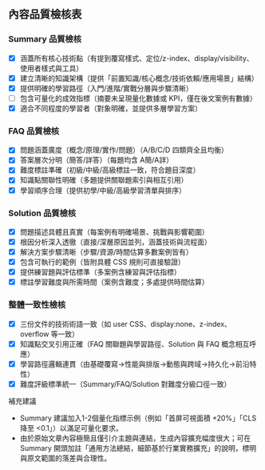 ## 內容品質檢核表

### Summary 品質檢核
- [x] 涵蓋所有核心技術點（有提到覆寫樣式、定位/z-index、display/visibility、使用者樣式與工具）
- [x] 建立清晰的知識架構（提供「前置知識/核心概念/技術依賴/應用場景」結構）
- [x] 提供明確的學習路徑（入門/進階/實戰分層與步驟清晰）
- [ ] 包含可量化的成效指標（摘要未呈現量化數據或 KPI，僅在後文案例有數據）
- [x] 適合不同程度的學習者（對象明確，並提供多層學習方案）

### FAQ 品質檢核
- [x] 問題涵蓋廣度（概念/原理/實作/問題）（A/B/C/D 四類齊全且均衡）
- [x] 答案層次分明（簡答/詳答）（每題均含 A簡/A詳）
- [x] 難度標註準確（初級/中級/高級標註一致，符合題目深度）
- [x] 知識點關聯性明確（多題提供關聯題索引與相互引用）
- [x] 學習順序合理（提供初學/中級/高級學習清單與排序）

### Solution 品質檢核
- [x] 問題描述具體且真實（每案例有明確場景、挑戰與影響範圍）
- [x] 根因分析深入透徹（直接/深層原因並列，涵蓋技術與流程面）
- [x] 解決方案步驟清晰（步驟/資源/時間估算多數案例皆有）
- [x] 包含可執行的範例（皆附具體 CSS 規則可直接驗證）
- [x] 提供練習題與評估標準（多案例含練習與評估指標）
- [x] 標註學習難度與所需時間（案例含難度；多處提供時間估算）

### 整體一致性檢核
- [x] 三份文件的技術術語一致（如 user CSS、display:none、z-index、overflow 等一致）
- [x] 知識點交叉引用正確（FAQ 關聯題與學習路徑、Solution 與 FAQ 概念相互呼應）
- [x] 學習路徑邏輯連貫（由基礎覆寫→性能與排版→動態與跨域→持久化→前沿特性）
- [x] 難度評級標準統一（Summary/FAQ/Solution 對難度分級口徑一致）

補充建議
- Summary 建議加入1-2個量化指標示例（例如「首屏可視面積 +20%」「CLS 降至 <0.1」）以滿足可量化要求。
- 由於原始文章內容極簡且僅引介主題與連結，生成內容擴充幅度很大；可在 Summary 開頭加註「通用方法總結，細節基於行業實務擴充」的說明，標明與原文範圍的落差與合理性。